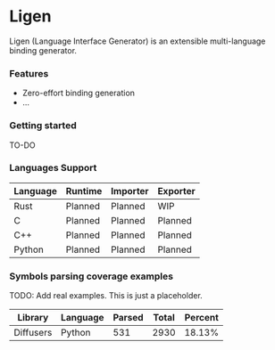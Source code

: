 # Ligen
Ligen (Language Interface Generator) is an extensible multi-language binding
generator.

### Features

* Zero-effort binding generation
* ...

### Getting started

TO-DO

### Languages Support

| Language | Runtime | Importer | Exporter |
|----------|---------|----------|----------|
| Rust     | Planned | Planned  | WIP      |
| C        | Planned | Planned  | Planned  |
| C++      | Planned | Planned  | Planned  |
| Python   | Planned | Planned  | Planned  |

### Symbols parsing coverage examples

TODO: Add real examples. This is just a placeholder.

| Library   | Language | Parsed | Total | Percent |
|-----------|----------|--------|-------|---------|
| Diffusers | Python   | 531    | 2930  | 18.13%  |